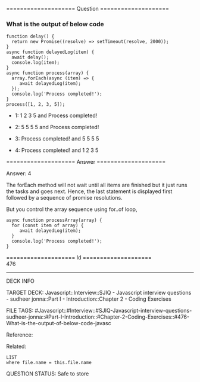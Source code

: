 ==================== Question ====================  

### What is the output of below code

<!-- codeblock-start -->
<pre><code class="hljs language-javascript"><span class="hljs-keyword">function</span> <span class="hljs-title function_">delay</span>(<span class="hljs-params"></span>) {
  <span class="hljs-keyword">return</span> <span class="hljs-keyword">new</span> <span class="hljs-title class_">Promise</span>(<span class="hljs-function">(<span class="hljs-params">resolve</span>) =></span> <span class="hljs-built_in">setTimeout</span>(resolve, <span class="hljs-number">2000</span>));
}
<span class="hljs-keyword">async</span> <span class="hljs-keyword">function</span> <span class="hljs-title function_">delayedLog</span>(<span class="hljs-params">item</span>) {
  <span class="hljs-keyword">await</span> <span class="hljs-title function_">delay</span>();
  <span class="hljs-variable language_">console</span>.<span class="hljs-title function_">log</span>(item);
}
<span class="hljs-keyword">async</span> <span class="hljs-keyword">function</span> <span class="hljs-title function_">process</span>(<span class="hljs-params">array</span>) {
  array.<span class="hljs-title function_">forEach</span>(<span class="hljs-keyword">async</span> (item) => {
     <span class="hljs-keyword">await</span> <span class="hljs-title function_">delayedLog</span>(item);
  });
  <span class="hljs-variable language_">console</span>.<span class="hljs-title function_">log</span>(<span class="hljs-string">'Process completed!'</span>);
}
<span class="hljs-title function_">process</span>([<span class="hljs-number">1</span>, <span class="hljs-number">2</span>, <span class="hljs-number">3</span>, <span class="hljs-number">5</span>]);
</code></pre>
<!-- codeblock-end -->

- 1: 1 2 3 5 and Process completed!

- 2: 5 5 5 5 and Process completed!

- 3: Process completed! and 5 5 5 5

- 4: Process completed! and 1 2 3 5  

==================== Answer ====================  

Answer: 4

The forEach method will not wait until all items are finished but it just runs the tasks and goes next. Hence, the last statement is displayed first followed by a sequence of promise resolutions.

But you control the array sequence using for..of loop,

<!-- codeblock-start -->
<pre><code class="hljs language-javascript"><span class="hljs-keyword">async</span> <span class="hljs-keyword">function</span> <span class="hljs-title function_">processArray</span>(<span class="hljs-params">array</span>) {
  <span class="hljs-keyword">for</span> (<span class="hljs-keyword">const</span> item <span class="hljs-keyword">of</span> array) {
     <span class="hljs-keyword">await</span> <span class="hljs-title function_">delayedLog</span>(item);
  }
  <span class="hljs-variable language_">console</span>.<span class="hljs-title function_">log</span>(<span class="hljs-string">'Process completed!'</span>);
}
</code></pre>
<!-- codeblock-end -->

==================== Id ====================  
476

---

DECK INFO

TARGET DECK: Javascript::Interview::SJIQ - Javascript interview questions - sudheer jonna::Part I - Introduction::Chapter 2 - Coding Exercises

FILE TAGS: #Javascript::#Interview::#SJIQ-Javascript-interview-questions-sudheer-jonna::#Part-I-Introduction::#Chapter-2-Coding-Exercises::#476-What-is-the-output-of-below-code-javasc

Reference:

Related:

```dataview
LIST
where file.name = this.file.name
```

QUESTION STATUS: Safe to store

